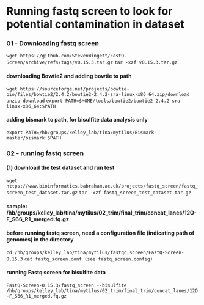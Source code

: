 # Running fastq screen to look for potential contamination in dataset

### 01 - Downloading fastq screen
`wget https://github.com/StevenWingett/FastQ-Screen/archive/refs/tags/v0.15.3.tar.gz`
`tar -xzf v0.15.3.tar.gz`

#### downloading Bowtie2 and adding bowtie to path
`wget https://sourceforge.net/projects/bowtie-bio/files/bowtie2/2.4.2/bowtie2-2.4.2-sra-linux-x86_64.zip/download`
`unzip download`
`export PATH=$HOME/tools/bowtie2/bowtie2-2.4.2-sra-linux-x86_64:$PATH`

#### adding bismark to path, for bisulfite data analysis only
`export PATH=/hb/groups/kelley_lab/tina/mytilus/Bismark-master/bismark:$PATH`

### 02 - running fastq screen

#### (1) download the test dataset and run test
`wget https://www.bioinformatics.babraham.ac.uk/projects/fastq_screen/fastq_screen_test_dataset.tar.gz`
`tar -xzf fastq_screen_test_dataset.tar.gz`

#### sample: /hb/groups/kelley_lab/tina/mytilus/02_trim/final_trim/concat_lanes/12O-F_S66_R1_merged.fq.gz

#### before running fastq screen, need a configuration file (indicating path of genomes) in the directory 
`cd /hb/groups/kelley_lab/tina/mytilus/fastqc_screen/FastQ-Screen-0.15.3`
`cat fastq_screen.conf (see fastq_screen.config)`

#### running Fastq screen for bisulfite data
`FastQ-Screen-0.15.3/fastq_screen --bisulfite  /hb/groups/kelley_lab/tina/mytilus/02_trim/final_trim/concat_lanes/12O-F_S66_R1_merged.fq.gz`

